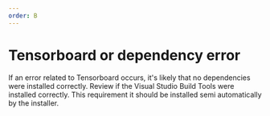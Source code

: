 ```yaml
---
order: B
---
```

# Tensorboard or dependency error

If an error related to Tensorboard occurs, it's likely that no dependencies were installed correctly. Review if the Visual Studio Build Tools were installed correctly. This requirement it should be installed semi automatically by the installer.
